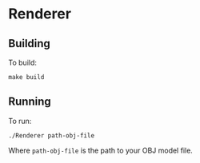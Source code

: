 # Renderer

## Building

To build:
```
make build
```

## Running

To run:
```
./Renderer path-obj-file
```

Where `path-obj-file` is the path to your OBJ model file.
